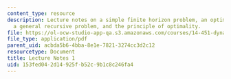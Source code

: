 ```yaml
---
content_type: resource
description: Lecture notes on a simple finite horizon problem, an optimal saving problem,
  a general recursive problem, and the principle of optimality.
file: https://ol-ocw-studio-app-qa.s3.amazonaws.com/courses/14-451-dynamic-optimization-methods-with-applications-fall-2009/153fed042d14925fb52c9b1c8c246fa4_MIT14_451F09_lec01.pdf
file_type: application/pdf
parent_uid: acbda5b6-4bba-8e1e-7821-3274cc3d2c12
resourcetype: Document
title: Lecture Notes 1
uid: 153fed04-2d14-925f-b52c-9b1c8c246fa4
---
```

